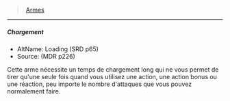 ﻿---
!Generic
Id: weapons_hd.md#chargement
ParentLink: weapons_hd.md#armes
Name: Chargement
ParentName: Armes
NameLevel: 5
AltName: Loading (SRD p65)
Source: (MDR p226)
Attributes: {}
---
> [Armes](hd_weapons.md)

---

##### Chargement

- AltName: Loading (SRD p65)
- Source: (MDR p226)

Cette arme nécessite un temps de chargement long qui ne vous permet de tirer qu'une seule fois quand vous utilisez une action, une action bonus ou une réaction, peu importe le nombre d'attaques que vous pouvez normalement faire.

